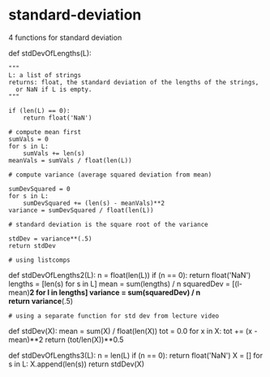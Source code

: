 standard-deviation
==================

4 functions for standard deviation

def stdDevOfLengths(L):

    """
    L: a list of strings
    returns: float, the standard deviation of the lengths of the strings,
      or NaN if L is empty.
    """
    
    if (len(L) == 0):
        return float('NaN')
    
    # compute mean first
    sumVals = 0
    for s in L:
        sumVals += len(s)
    meanVals = sumVals / float(len(L))

    # compute variance (average squared deviation from mean)
    
    sumDevSquared = 0
    for s in L:
        sumDevSquared += (len(s) - meanVals)**2
    variance = sumDevSquared / float(len(L))

    # standard deviation is the square root of the variance
    
    stdDev = variance**(.5)
    return stdDev

    # using listcomps

def stdDevOfLengths2(L):
    n = float(len(L))
    if (n == 0):
        return float('NaN')
    lengths    = [len(s) for s in L]
    mean       = sum(lengths) / n
    squaredDev = [(l-mean)**2 for l in lengths]
    variance   = sum(squaredDev) / n    
    return variance**(.5)

    # using a separate function for std dev from lecture video

def stdDev(X):
    mean = sum(X) / float(len(X))
    tot = 0.0
    for x in X:
        tot += (x - mean)**2
    return (tot/len(X))**0.5


def stdDevOfLengths3(L):
    n = len(L)
    if (n == 0):
        return float('NaN')
    X = []
    for s in L:
        X.append(len(s))
    return stdDev(X)
